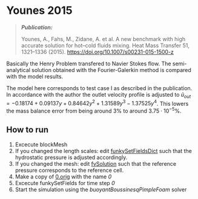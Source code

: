 # Younes 2015

> **_Publication:_**
>
> Younes, A., Fahs, M., Zidane, A. et al. A new benchmark with high accurate solution for hot–cold fluids mixing. Heat Mass Transfer 51, 1321–1336 (2015). https://doi.org/10.1007/s00231-015-1500-z


Basically the Henry Problem transfered to Navier Stokes flow. The semi-analytical solution obtained with the Fourier-Galerkin method is compared with the model results. 

The model here corresponds to test case I as described in the publication. In accordance with the author the outlet velocity profile is adjusted to $\widetilde{u}_{out} = -0.18174 + 0.09137 y + 0.84642 y^2 + 1.31589 y^3 -1.37525 y^4$. This lowers the mass balance error from being around $3\%$ to around $3.75 \cdot 10^{-5} \%$. 

## How to run
1. Excecute blockMesh
2. If you changed the length scales: edit [funkySetFieldsDict](system/funkySetFieldsDict) such that the hydrostatic pressure is adjusted accordingly.
3. If you changed the mesh: edit [fvSolution](system/fvSolution) such that the reference pressure corresponds to the reference cell.
4. Make a copy of [0.orig](0.orig) with the name *0*
5. Excecute funkySetFields for time step *0*
6. Start the simulation using the *buoyantBoussinesqPimpleFoam* solver